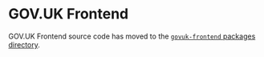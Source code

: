 # GOV.UK Frontend

GOV.UK Frontend source code has moved to the [`govuk-frontend` packages directory](../packages/govuk-frontend).
